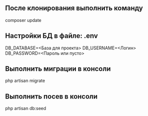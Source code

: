 ## После клонирования выполнить команду
composer update

## Настройки БД в файле: .env
DB_DATABASE=<База для проекта>
DB_USERNAME=<Логин>
DB_PASSWORD=<Пароль или пусто>

## Выполнить миграции в консоли
php artisan migrate

## Выполнить посев в консоли
php artisan db:seed
